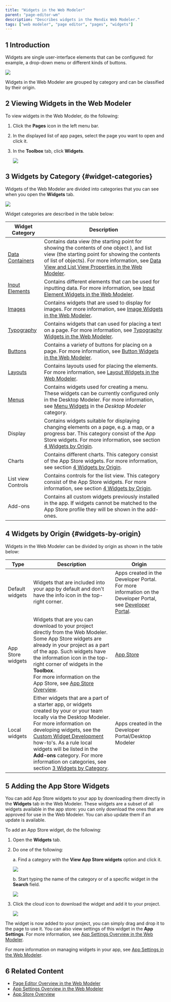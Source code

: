 ```yaml
---
title: "Widgets in the Web Modeler"
parent: "page-editor-wm"
description: "Describes widgets in the Mendix Web Modeler."
tags: ["web modeler", "page editor", "pages", "widgets"]
---
```


## 1 Introduction 

Widgets are single user-interface elements that can be configured: for example, a drop-down menu or different kinds of buttons. 

![](attachments/page-editor-widgets-wm/wm-widgets-examples.png)

Widgets in the Web Modeler are grouped by category and can be classified by their origin. 

## 2 Viewing Widgets in the Web Modeler

To view widgets in the Web Modeler, do the following:

1. Click the **Pages** icon in the left menu bar.

2. In the displayed list of app pages, select the page you want to open and click it.

3. In the **Toolbox** tab, click **Widgets**.

   ![](attachments/page-editor-widgets-wm/wm-toolbox-widgets.png)

## 3 Widgets by Category {#widget-categories}

Widgets of the Web Modeler are divided into categories that you can see when you open the **Widgets** tab.

![](attachments/page-editor-widgets-wm/wm-widgets-categories.png)

Widget categories are described in the table below:

| Widget Category                                         | Description                                                  |
| ------------------------------------------------------- | ------------------------------------------------------------ |
| [Data Containers](page-editor-data-view-list-view-wm)   | Contains data view (the starting point for showing the contents of one object ), and list view (the starting point for showing the contents of list of objects). For more information, see [Data View and List View Properties in the Web Modeler](page-editor-data-view-list-view-wm). |
| [Input Elements](page-editor-widgets-input-elements-wm) | Contains different elements that can be used for inputting data. For more information, see [Input Element Widgets in the Web Modeler](page-editor-widgets-input-elements-wm). |
| [Images](page-editor-widgets-images-wm)                 | Contains widgets that are used to display for images. For more information, see [Image Widgets in the Web Modeler](page-editor-widgets-images-wm). |
| [Typography](page-editor-widgets-typography-wm)         | Contains widgets that can used for placing a text on a page. For more information, see [Typography Widgets in the Web Modeler](page-editor-widgets-typography-wm). |
| [Buttons](page-editor-widgets-buttons-wm)               | Contains a variety of buttons for placing on a page. For more information, see [Button Widgets in the Web Modeler](page-editor-widgets-buttons-wm). |
| [Layouts](page-editor-widgets-layouts-wm)               | Contains layouts used for placing the elements. For more information, see [Layout Widgets in the Web Modeler](page-editor-widgets-layouts-wm). |
| [Menus](../menu-widgets)                                | Contains widgets used for creating a menu. These widgets can be currently configured only in the Desktop Modeler. For more information, see [Menu Widgets](../menu-widgets) in the *Desktop Modeler* category. |
| Display                                                 | Contains widgets suitable for displaying changing elements on a page, e.g. a map, or a progress bar. This category consist of the App Store widgets. For more information, see section [4 Widgets by Origin](#widgets-by-origin). |
| Charts                                                  | Contains different charts. This category consist of the App Store widgets. For more information, see section [4 Widgets by Origin](#widgets-by-origin). |
| List view Controls                                      | Contains controls for the list view. This category consist of the App Store widgets. For more information, see section [4 Widgets by Origin](#widgets-by-origin). |
| Add-ons                                                 | Contains all custom widgets previously installed in the app. If widgets cannot be matched to the App Store profile they will be shown in the add-ones. |

## 4 Widgets by Origin {#widgets-by-origin}

Widgets in the Web Modeler can be divided by origin as shown in the table below:

| Type              | Description                                                  | Origin                                                       |
| ----------------- | ------------------------------------------------------------ | ------------------------------------------------------------ |
| Default widgets   | Widgets that are included into your app by default and don't have the info icon in the top-right corner. | Apps created in the Developer Portal. For more information on the Developer Portal, see [Developer Portal](https://docs.mendix.com/developerportal/). |
| App Store widgets | Widgets that are you can download to your project directly from the Web Modeler. Some App Store widgets are already in your project as a part of the app. Such widgets have the information icon in the top-right corner of widgets in the **Toolbox**. <br />For more information on the App Store, see [App Store Overview](../../community/app-store/app-store-overview). | [App Store](../../community/app-store/index)                 |
| Local widgets     | Either widgets that are a part of a starter app, or widgets created by your or your team locally via the Desktop Modeler. For more information on developing widgets, see the [Custom Widget Development](../../howto/custom-widget-development/) how-to's. As a rule local widgets will be listed in the **Add-ons** category. For more information on categories, see section [3 Widgets by Category](#widget-categories). | Apps created in the  Developer Portal/Desktop Modeler        |

## 5 Adding the App Store Widgets

You can add App Store widgets to your app by downloading them directly in the **Widgets** tab in the Web Modeler. These widgets are a subset of all widgets available in the app store: you can only download the ones that are approved for use in the Web Modeler. You can also update them if an update is available. 

To add an App Store widget, do the following:

1. Open the **Widgets** tab.

2. Do one of the following: 

   a. Find a category with the **View App Store widgets** option and click it.  <br />

   ![](attachments/page-editor-widgets-wm/wm-view-app-store-widgets.png)

   b.  Start typing the name of the category or of a specific widget in the **Search** field. 

   ![](attachments/page-editor-widgets-wm/wm-slider.png) 

3.  Click the cloud icon to download the widget and add it to your project.

    ![](attachments/page-editor-widgets-wm/wm-app-store-download.png)

The widget is now added to your project, you can simply drag and drop it to the page to use it. You can also view settings of this widget in the **App Settings**.  For more information, see [App Settings Overview in the Web Modeler](app-settings-wm). 

For more information on managing widgets in your app, see [App Settings in the Web Modeler](app-settings-wm). 

## 6 Related Content

* [Page Editor Overview in the Web Modeler](page-editor-wm) 
* [App Settings Overview in the Web Modeler](app-settings-wm)
* [App Store Overview](../../community/app-store/app-store-overview)
